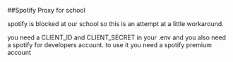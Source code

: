 ##Spotify Proxy for school

spotify is blocked at our school so this is an attempt at a little workaround.

you need a CLIENT_ID and CLIENT_SECRET in your .env and you also need a spotify for developers account. to use it you need a spotify premium account
